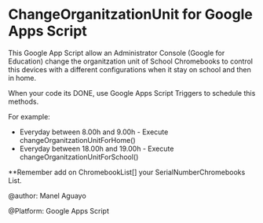 # ChangeOrganitzationUnit for Google Apps Script
This Google App Script allow an Administrator Console (Google for Education) change the organitzation unit of School Chromebooks to control this devices with a different configurations when it stay on school and then in home. 

When your code its DONE, use Google Apps Script Triggers to schedule this methods.

For example:
- Everyday between 8.00h and 9.00h - Execute changeOrganitzationUnitForHome()
- Everyday between 18.00h and 19.00h - Execute changeOrganitzationUnitForSchool()

**Remember add on ChromebookList[] your SerialNumberChromebooks List.

@author: Manel Aguayo

@Platform: Google Apps Script
